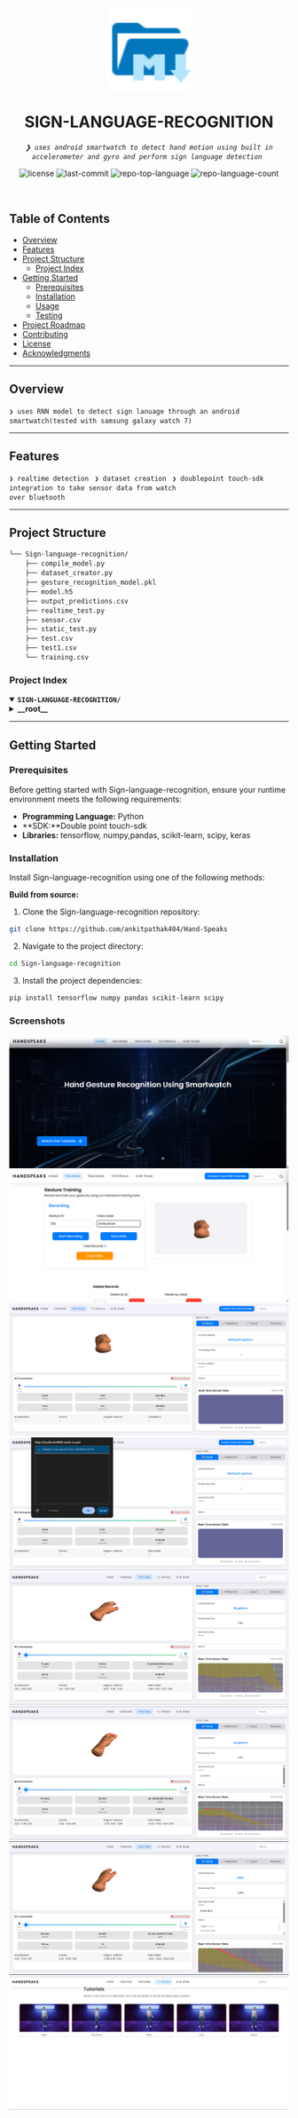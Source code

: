 <p align="center">
    <img src="https://raw.githubusercontent.com/PKief/vscode-material-icon-theme/ec559a9f6bfd399b82bb44393651661b08aaf7ba/icons/folder-markdown-open.svg" align="center" width="30%">
</p>
<p align="center"><h1 align="center">SIGN-LANGUAGE-RECOGNITION</h1></p>
<p align="center">
	<em><code>❯ uses android smartwatch to detect hand motion using built in accelerometer and gyro and perform sign language detection </code></em>
</p>
<p align="center">
	<img src="https://img.shields.io/github/license/ankitpathak2004/Sign-language-recognition?style=default&logo=opensourceinitiative&logoColor=white&color=0080ff" alt="license">
	<img src="https://img.shields.io/github/last-commit/ankitpathak2004/Sign-language-recognition?style=default&logo=git&logoColor=white&color=0080ff" alt="last-commit">
	<img src="https://img.shields.io/github/languages/top/ankitpathak2004/Sign-language-recognition?style=default&color=0080ff" alt="repo-top-language">
	<img src="https://img.shields.io/github/languages/count/ankitpathak2004/Sign-language-recognition?style=default&color=0080ff" alt="repo-language-count">
</p>
<p align="center"><!-- default option, no dependency badges. -->
</p>
<p align="center">
	<!-- default option, no dependency badges. -->
</p>
<br>

##  Table of Contents

- [ Overview](#-overview)
- [ Features](#-features)
- [ Project Structure](#-project-structure)
  - [ Project Index](#-project-index)
- [ Getting Started](#-getting-started)
  - [ Prerequisites](#-prerequisites)
  - [ Installation](#-installation)
  - [ Usage](#-usage)
  - [ Testing](#-testing)
- [ Project Roadmap](#-project-roadmap)
- [ Contributing](#-contributing)
- [ License](#-license)
- [ Acknowledgments](#-acknowledgments)

---

##  Overview

<code>❯ uses RNN model to detect sign lanuage through an android smartwatch(tested with samsung galaxy watch 7) </code>

---

##  Features

<code>❯ realtime detection </code>
<code>❯ dataset creation </code>
<code>❯ doublepoint touch-sdk integration to take sensor data from watch over bluetooth </code>


---

##  Project Structure

```sh
└── Sign-language-recognition/
    ├── compile_model.py
    ├── dataset_creator.py
    ├── gesture_recognition_model.pkl
    ├── model.h5
    ├── output_predictions.csv
    ├── realtime_test.py
    ├── sensor.csv
    ├── static_test.py
    ├── test.csv
    ├── test1.csv
    └── training.csv
```


###  Project Index
<details open>
	<summary><b><code>SIGN-LANGUAGE-RECOGNITION/</code></b></summary>
	<details> <!-- __root__ Submodule -->
		<summary><b>__root__</b></summary>
		<blockquote>
			<table>
			<tr>
				<td><b><a href='https://github.com/dharshan17sn/Hand-Speaks/blob/master/compile_model.py'>compile_model.py</a></b></td>
				<td><code>❯ train the model </code></td>
			</tr>
			<tr>
				<td><b><a href='https://github.com/dharshan17sn/Hand-Speaks/blob/master/dataset_creator.py'>dataset_creator.py</a></b></td>
				<td><code>❯ create dataset </code></td>
			</tr>
			<tr>
				<td><b><a href='https://github.com/dharshan17sn/Hand-Speaks/blob/master/realtime_test.py'>realtime_test.py</a></b></td>
				<td><code>❯ test model on realtime data </code></td>
			</tr>
			<tr>
				<td><b><a href='https://github.com/dharshan17sn/Hand-Speaks/blob/master/static_test.py'>static_test.py</a></b></td>
				<td><code>❯ test model on static data </code></td>
			</tr>
			</table>
		</blockquote>
	</details>
</details>

---
##  Getting Started

###  Prerequisites

Before getting started with Sign-language-recognition, ensure your runtime environment meets the following requirements:

- **Programming Language:** Python
- **SDK:**Double point touch-sdk
- **Libraries:** tensorflow, numpy,pandas, scikit-learn, scipy, keras


###  Installation

Install Sign-language-recognition using one of the following methods:

**Build from source:**

1. Clone the Sign-language-recognition repository:
```sh
git clone https://github.com/ankitpathak404/Hand-Speaks
```

2. Navigate to the project directory:
```sh
cd Sign-language-recognition
```

3. Install the project dependencies:

```sh
pip install tensorflow numpy pandas scikit-learn scipy 
```


### Screenshots
![Screenshot](screenshots\1.png)
![Screenshot](screenshots\2.png)
![Screenshot](screenshots\3.png)
![Screenshot](screenshots\4.png)
![Screenshot](screenshots\5.png)
![Screenshot](screenshots\6.png)
![Screenshot](screenshots\7.png)
![Screenshot](screenshots\8.png)